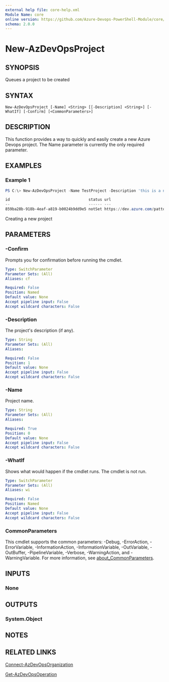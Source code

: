 ```yaml
---
external help file: core-help.xml
Module Name: core
online version: https://github.com/Azure-Devops-PowerShell-Module/core/blob/master/docs/New-AzDevOpsProject.md#new-azdevopsproject
schema: 2.0.0
---
```


# New-AzDevOpsProject

## SYNOPSIS
Queues a project to be created

## SYNTAX

```
New-AzDevOpsProject [-Name] <String> [[-Description] <String>] [-WhatIf] [-Confirm] [<CommonParameters>]
```

## DESCRIPTION
This function provides a way to quickly and easily create a new Azure Devops project. The Name parameter 
is currently the only required parameter.

## EXAMPLES

### Example 1
```powershell
PS C:\> New-AzDevOpsProject -Name TestProject -Description 'this is a new project'

id                                   status url
--                                   ------ ---
859ba28b-918b-4eaf-a819-b0024b9dd9e5 notSet https://dev.azure.com/patton-tech/_apis/operations/859ba28b-918b-4eaf-a819-b0024b9dd9e5
```

Creating a new project

## PARAMETERS

### -Confirm
Prompts you for confirmation before running the cmdlet.

```yaml
Type: SwitchParameter
Parameter Sets: (All)
Aliases: cf

Required: False
Position: Named
Default value: None
Accept pipeline input: False
Accept wildcard characters: False
```

### -Description
The project's description (if any).

```yaml
Type: String
Parameter Sets: (All)
Aliases:

Required: False
Position: 1
Default value: None
Accept pipeline input: False
Accept wildcard characters: False
```

### -Name
Project name.

```yaml
Type: String
Parameter Sets: (All)
Aliases:

Required: True
Position: 0
Default value: None
Accept pipeline input: False
Accept wildcard characters: False
```

### -WhatIf
Shows what would happen if the cmdlet runs. The cmdlet is not run.

```yaml
Type: SwitchParameter
Parameter Sets: (All)
Aliases: wi

Required: False
Position: Named
Default value: None
Accept pipeline input: False
Accept wildcard characters: False
```

### CommonParameters
This cmdlet supports the common parameters: -Debug, -ErrorAction, -ErrorVariable, -InformationAction, -InformationVariable, -OutVariable, -OutBuffer, -PipelineVariable, -Verbose, -WarningAction, and -WarningVariable. For more information, see [about_CommonParameters](http://go.microsoft.com/fwlink/?LinkID=113216).

## INPUTS

### None

## OUTPUTS

### System.Object
## NOTES

## RELATED LINKS

[Connect-AzDevOpsOrganization](https://github.com/Azure-Devops-PowerShell-Module/authentication/blob/master/docs/Connect-AzDevOpsOrganization.md#connect-azdevopsorganization)

[Get-AzDevOpsOperation](https://github.com/Azure-Devops-PowerShell-Module/operations/blob/master/docs/Connect-AzDevOpsOrganization.md#get-azdevopsoperation)